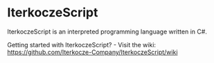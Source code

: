 # IterkoczeScript
 IterkoczeScript is an interpreted programming language written in C#.
 
 Getting started with IterkoczeScript? - Visit the wiki:
 https://github.com/Iterkocze-Company/IterkoczeScript/wiki
